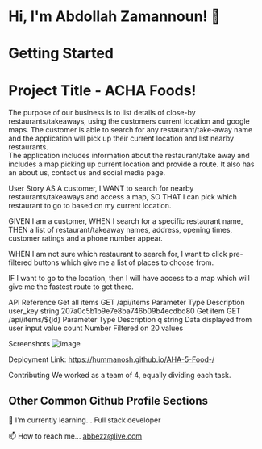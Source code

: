 # Hi, I'm Abdollah Zamannoun! 👋


# Getting Started

# Project Title - ACHA Foods!

The purpose of our business is to list details of close-by restaurants/takeaways,  using the customers current location and google maps.
The customer is able to search for any restaurant/take-away name and the application will pick up their current location and list nearby restaurants.  
The application includes information about the restaurant/take away and includes a map picking up current location and provide a route. 
It also has an about us, contact us and social media page. 


User Story
AS A customer, I WANT to search for nearby restaurants/takeaways and access a map, SO THAT I can pick which restaurant to go to based on my current location.

GIVEN I am a customer, WHEN I search for a specific restaurant name, THEN a list of restaurant/takeaway names, address, opening times, customer ratings and a phone number appear.

WHEN I am not sure which restaurant to search for, I want to click pre-filtered buttons which give me a list of places to choose from.

IF I want to go to the location, then I will have access to a map which will give me the fastest route to get there.

API Reference
Get all items
  GET /api/items
Parameter	Type	Description
user_key	string	207a0c5b1b9e7e8ba746b09b4ecdbd80
Get item
  GET /api/items/${id}
Parameter	Type	Description
q	string	Data displayed from user input value
count	Number	Filtered on 20 values

Screenshots
![image](https://user-images.githubusercontent.com/93604239/153688138-44798444-89e9-41e6-923b-4a7d8031a000.png)

Deployment
Link: https://hummanosh.github.io/AHA-5-Food-/

Contributing
We worked as a team of 4, equally dividing each task.


## Other Common Github Profile Sections

🧠 I'm currently learning... Full stack developer

📫 How to reach me... abbezz@live.com 

